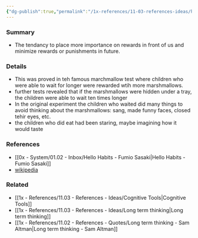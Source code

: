 ```yaml
---
{"dg-publish":true,"permalink":"/1x-references/11-03-references-ideas/hyperbolic-discounting-minimizing-future-rewards-and-delayed-gratification/","dgShowBacklinks":false}
---
```



### Summary
- The tendancy to place more importance on rewards in front of us and minimize rewards or punishments in future.

### Details
- This was proved in teh famous marchmallow test where children  who were able to wait for longer were rewarded wtih more marshmallows.
- further tests revealed that if the marshmallows were hidden under a tray, the children were able to wait ten times longer
- In the original experiment the children who waited did many things to avoid thinking about the marshmallows: sang, made funny faces, closed tehir eyes, etc.
- the children who did eat had been staring, maybe imagining how it would taste

### References
- [[0x - System/01.02 - Inbox/Hello Habits - Fumio Sasaki\|Hello Habits - Fumio Sasaki]]
- [wikipedia](https://en.wikipedia.org/wiki/Stanford_marshmallow_experiment)

### Related
- [[1x - References/11.03 - References - Ideas/Cognitive Tools\|Cognitive Tools]]
- [[1x - References/11.03 - References - Ideas/Long term thinking\|Long term thinking]]
- [[1x - References/11.02 - References - Quotes/Long term thinking - Sam Altman\|Long term thinking - Sam Altman]]